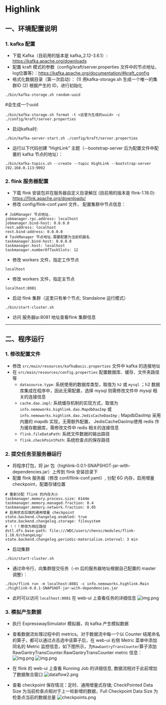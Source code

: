 # Highlink

## 一、环境配置说明

### 1. kafka 配置
- 下载 Kafka（目前用的版本是 kafka_2.12-3.6.1）: https://kafka.apache.org/downloads
- 配置 kraft 模式的参数（config/kraft/server.properties 文件中的节点地址、log位置等）：https://kafka.apache.org/documentation/#kraft_config
- 格式化数据目录（第一次启动）： (1) 用kafka-storage.sh 生成一个唯一的集群ID (2) 根据产生的 ID，进行初始化
```
./bin/kafka-storage.sh random-uuid
```
 #会生成一个uuid
```
./bin/kafka-storage.sh format -t <这里为生成的uuid> -c ./config/kraft/server.properties
```
- 启动kafka时: 
```
./bin/kafka-server-start.sh ./config/kraft/server.properties
```
- 运行以下代码创建 “HighLink” 主题（--bootstrap-server 后为配置文件中配置的 kafka 节点的地址）：
```
./bin/kafka-topics.sh --create --topic HighLink --bootstrap-server 192.168.0.113:9092 
```

### 2. flink 服务器配置
- 下载 flink 安装包并在服务器自定义目录解压 (目前用的版本是 flink-1.18.0): https://flink.apache.org/downloads/
- 修改 config/flink-conf.yaml 文件， 配置集群中节点信息：
```
# JobManager 节点地址.
jobmanager.rpc.address: localhost
jobmanager.bind-host: 0.0.0.0
rest.address: localhost
rest.bind-address: 0.0.0.0
# TaskManager 节点地址.需要配置为当前机器名
taskmanager.bind-host: 0.0.0.0
taskmanager.host: localhost
taskmanager.numberOfTaskSlots: 12
```
- 修改 workers 文件，指定工作节点
```agsl
localhost
```
- 修改 workers 文件，指定主节点
```agsl
localhost:8081
```
- 启动 flink 集群（这里只有单个节点; Standalone 运行模式）
```
./bin/start-cluster.sh 
```
- 访问 服务器ip:8081 地址查看flink 集群信息

------





## 二、程序运行
### 1. 修改配置文件

* 修改 `src/main/resources/kafkaBasic.properties` 文件中 kafka 的连接地址
* 在 `src/main/resources/config.properties` 配置数据库、缓存、文件夹路径等
  * `datasource.type`:  系统使用的数据库类型，取值为 `h2` 或 `mysql` ；h2 数据库集成在程序中，因此无需配置，选择 mysql 则需修改文件中 mysql 相关的连接信息
  * `cache.dao.impl`: 系统缓存机制的实现方式，取值为 `info.nemoworks.highlink.dao.MapdbDaoImp` 或 `info.nemoworks.highlink.dao.JedisCacheDaoImp` ; MapdbDaoImp 采用内置的 mapdb 实现，无需额外配置， JedisCacheDaoImp使用 redis 作为缓存数据库，需修改文件中 redis 相关的连接信息
  * `flink.fileDataPath`: 系统文件数据的输出路径
  * `flink.checkPointPath`:  系统检查点的保存路径

### 2. 提交任务至服务器运行

- 将程序打包，将 jar 包（highlink-0.0.1-SNAPSHOT-jar-with-dependencies.jar）上传到 flink 安装目录下
- 配置 flink 服务器（修改 conf/flink-conf.yaml）, 分配 6G 内存，启用增量 checkpoint，配置存储位置
```agsl
# 重新分配 flink 的内存大小
taskmanager.memory.process.size: 6144m
taskmanager.memory.managed.fraction: 0.4
taskmanager.memory.network.fraction: 0.05
# 启用状态后端的通用增量 checkpoint
state.backend.changelog.enabled: true
state.backend.changelog.storage: filesystem
# ！！！修改为相应路径
dstl.dfs.base-path: file:///WDC/users/chensc/modules/flink-1.18.0/changeLog/
state.backend.changelog.periodic-materialize.interval: 3 min
```
- 启动集群
```
./bin/start-cluster.sh
```
- 通过命令行，向集群提交任务（-m 后的服务器地址根据自己配置的 master 调整）：
```
./bin/flink run -m localhost:8081 -c info.nemoworks.highlink.Main ./highlink-0.0.1-SNAPSHOT-jar-with-dependencies.jar
```
- 此时可以访问 `localhost:8081` 在 web-ui 上查看任务的详细信息 
  ![img.png](src/main/resources/static/runningJob.png)



### 3. 模拟产生数据

* 执行 ExpresswaySimulator 模拟器，向 kafka 产生模拟数据

- 查看数据流处理过程中的 metrics。对于数据流中每一个以 Counter 结尾命名的算子，都可以通过点击选中该算子后，在 web-ui 右侧 Metric 菜单中添加同名的 Metric 监控信息，如下图所示，为`RawGantryTransCounter`算子添加 RawGantryTransCounter.RawGantryTransCounter metric 信息：
  ![img.png](src/main/resources/static/counterMetrics.png)
  ![img.png](src/main/resources/static/counterMetrics2.png)

- 在 flink 的 web-ui 上查看 Running Job 的详细信息, 数据流相对于此前增加了数据聚合窗口
  ![dataflow2.png](src%2Fmain%2Fresources%2Fstatic%2Fdataflow2.png)

- 查看 checkpoint 保存情况：定时、通用增量式存储; CheckPointed Data Size 为当前检查点相对于上一轮新增的数据，Full Checkpoint Data Size 为检查点当前的数据总量
  ![checkpoints.png](src%2Fmain%2Fresources%2Fstatic%2Fcheckpoints.png)

